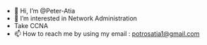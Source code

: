 - 👋 Hi, I’m @Peter-Atia
- 👀 I’m interested in Network Administration
- Take CCNA 
- 📫 How to reach me by using my email : potrosatia1@gmail.com

